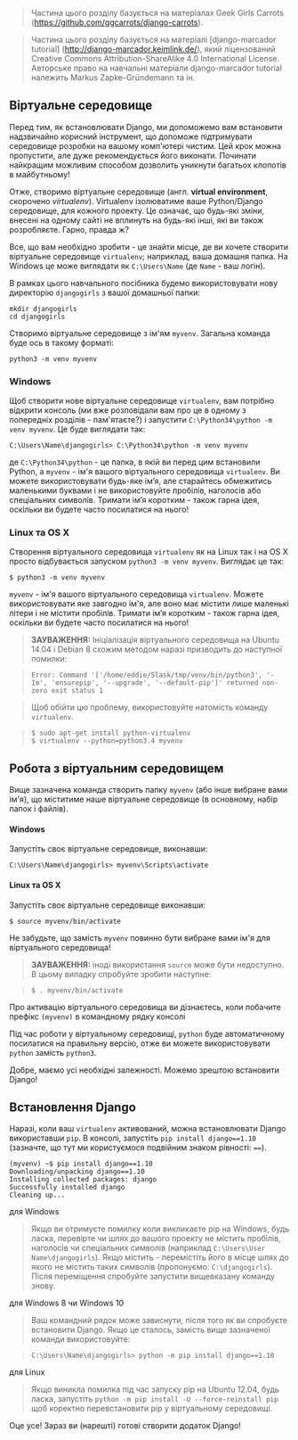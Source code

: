 > Частина цього розділу базується на матеріалах Geek Girls Carrots (https://github.com/ggcarrots/django-carrots).

> Частина цього розділу базується на матеріалі [django-marcador tutorial]
(http://django-marcador.keimlink.de/),
який ліцензований Creative Commons Attribution-ShareAlike 4.0 International License.
Авторське право на навчальні матеріали django-marcador tutorial належить Markus Zapke-Gründemann та ін.


## Віртуальне середовище

Перед тим, як встановлювати Django, ми допоможемо вам встановити надзвичайно корисний інструмент, що допоможе підтримувати середовище розробки на вашому комп'ютері чистим. Цей крок можна пропустити, але дуже рекомендується його виконати. Починати найкращим можливим способом дозволить уникнути багатьох клопотів в майбутньому!

Отже, створимо віртуальне середовище (англ. **virtual environment**, скорочено *virtualenv*). Virtualenv ізолюватиме ваше Python/Django середовище, для кожного проекту. Це означає, що будь-які зміни, внесені на одному сайті не вплинуть на будь-які інші, які ви також розробляєте. Гарно, правда ж?

Все, що вам необхідно зробити - це знайти місце, де ви хочете створити віртуальне середовище `virtualenv`; наприклад, ваша домашня папка. На Windows це може виглядати як `C:\Users\Name` (де `Name` - ваш логін).

В рамках цього навчального посібника будемо використовувати нову директорію `djangogirls` з вашої домашньої папки:

    mkdir djangogirls
    cd djangogirls

Створимо віртуальне середовище з ім'ям `myvenv`. Загальна команда буде ось в такому форматі:

    python3 -m venv myvenv

### Windows

Щоб створити нове віртуальне середовище `virtualenv`, вам потрібно відкрити консоль (ми вже розповідали вам про це в одному з попередніх розділів - пам'ятаєте?) і запустити `C:\Python34\python -m venv myvenv`. Це буде виглядати так:

    C:\Users\Name\djangogirls> C:\Python34\python -m venv myvenv

де `C:\Python34\python` - це папка, в якій ви перед цим встановили Python, а `myvenv` - ім'я вашого віртуального середовища `virtualenv`. Ви можете використовувати будь-яке ім’я, але старайтесь обмежитись маленькими буквами і не використовуйте пробілів, наголосів або спеціальних символів. Тримати ім’я коротким - також гарна ідея, оскільки ви будете часто посилатися на нього!

### Linux та OS X

Створення віртуального середовища `virtualenv` як на Linux так і на OS X просто відбувається запуском `python3 -m venv myvenv`.
Виглядає це так:

    $ python3 -m venv myvenv

`myvenv` - ім'я вашого віртуального середовища `virtualenv`. Можете використовувати яке завгодно ім'я, але воно має містити лише маленькі літери і не містити пробілів. Тримати ім’я коротким - також гарна ідея, оскільки ви будете часто посилатися на нього!

> __ЗАУВАЖЕННЯ:__ Ініціалізація віртуального середовища на Ubuntu 14.04 і Debian 8 схожим методом наразі призводить до наступної помилки:

>     Error: Command '['/home/eddie/Slask/tmp/venv/bin/python3', '-Im', 'ensurepip', '--upgrade', '--default-pip']' returned non-zero exit status 1

> Щоб обійти цю проблему, використовуйте натомість команду `virtualenv`.

>     $ sudo apt-get install python-virtualenv
>     $ virtualenv --python=python3.4 myvenv


## Робота з віртуальним середовищем

Вище зазначена команда створить папку `myvenv` (або інше вибране вами ім'я), що міститиме наше віртуальне середовище (в основному, набір папок і файлів).

#### Windows

Запустіть своє віртуальне середовище, виконавши:

    C:\Users\Name\djangogirls> myvenv\Scripts\activate

#### Linux та OS X

Запустіть своє віртуальне середовище виконавши:

    $ source myvenv/bin/activate

Не забудьте, що замість `myvenv` повинно бути вибране вами ім'я для віртуального середовища!

> __ЗАУВАЖЕННЯ:__ іноді використання `source` може бути недоступно. В цьому випадку спробуйте зробити наступне:

>     $ . myvenv/bin/activate

Про активацію віртуального середовища ви дізнаєтесь, коли побачите префікс `(myvenv)` в командному рядку консолі

Під час роботи у віртуальному середовищі, `python` буде автоматичному посилатися на правильну версію, отже ви можете використовувати `python` замість `python3`.

Добре, маємо усі необхідні залежності. Можемо зрештою встановити Django!

## Встановлення Django

Наразі, коли ваш `virtualenv` активований, можна встановлювати Django використавши `pip`. В консолі, запустіть `pip install django==1.10` (зазначте, що тут ми користуємося подвійним знаком рівності: `==`).

    (myvenv) ~$ pip install django==1.10
    Downloading/unpacking django==1.10
    Installing collected packages: django
    Successfully installed django
    Cleaning up...

для Windows
> Якщо ви отримуєте помилку коли викликаєте pip на Windows, будь ласка, перевірте чи шлях до вашого проекту не містить пробілів, наголосів чи спеціальних символів (наприклад `C:\Users\User Name\djangogirls`). Якщо містить - перемістіть його в місце шлях до якого не містить таких символів (пропонуємо: `C:\djangogirls`). Після переміщення спробуйте запустити вищевказану команду знову.

для Windows 8 чи Windows 10
> Ваш командний рядок може зависнути, після того як ви спробуєте встановити Django. Якщо це сталось, замість вище зазначеної команди використовуйте:

>     C:\Users\Name\djangogirls> python -m pip install django==1.10

для Linux
> Якщо виникла помилка під час запуску pip на Ubuntu 12.04, будь ласка, запустіть `python -m pip install -U --force-reinstall pip` щоб коректно перевстановити pip у віртуальному середовищі.

Оце усе! Зараз ви (нарешті) готові створити додаток Django!
